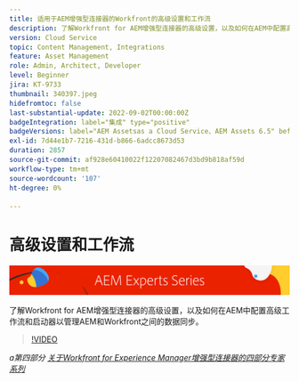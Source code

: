 ```yaml
---
title: 适用于AEM增强型连接器的Workfront的高级设置和工作流
description: 了解Workfront for AEM增强型连接器的高级设置，以及如何在AEM中配置高级工作流和启动器以管理AEM和Workfront之间的数据同步。
version: Cloud Service
topic: Content Management, Integrations
feature: Asset Management
role: Admin, Architect, Developer
level: Beginner
jira: KT-9733
thumbnail: 340397.jpeg
hidefromtoc: false
last-substantial-update: 2022-09-02T00:00:00Z
badgeIntegration: label="集成" type="positive"
badgeVersions: label="AEM Assetsas a Cloud Service、AEM Assets 6.5" before-title="false"
exl-id: 7d44e1b7-7216-431d-b866-6adcc8673d53
duration: 2857
source-git-commit: af928e60410022f12207082467d3bd9b818af59d
workflow-type: tm+mt
source-wordcount: '107'
ht-degree: 0%

---
```


# 高级设置和工作流

![AEM Experts系列](./assets/banner.png)

了解Workfront for AEM增强型连接器的高级设置，以及如何在AEM中配置高级工作流和启动器以管理AEM和Workfront之间的数据同步。

>[!VIDEO](https://video.tv.adobe.com/v/340397?quality=12&learn=on)

_a第四部分 [关于Workfront for Experience Manager增强型连接器的四部分专家系列](./overview.md)_
